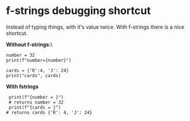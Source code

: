 # f-strings debugging shortcut

Instead of typing things, with it's value twice. With f-strings there is a nice shortcut.



**Without f-strings:**\


```
number = 32
print(f"number={number}")

cards = {'R':4, 'J': 24}
print("cards", cards)
```

**With fstrings**

```
 print(f"{number = }")
 # returns number = 32
 print(f"{cards = }")
# returns cards {'R': 4, 'J': 24}
```
